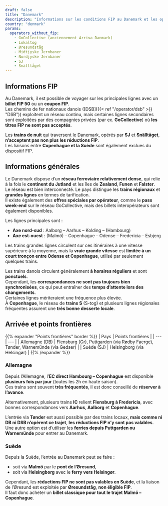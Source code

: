 ```yaml
---
draft: false
title: "Danemark"
description: "Informations sur les conditions FIP au Danemark et les opérateurs qui proposent des réductions."
country: "denmark"
params:
  operators_without_fip:
    - GoCollective (anciennement Arriva Danmark)
    - Lokaltog
    - Øresundståg
    - Midtjyske Jernbaner
    - Nordjyske Jernbaner
    - SJ
    - Snälltåget
---
```


## Informations FIP

Au Danemark, il est possible de voyager sur les principales lignes avec un **billet FIP 50** ou un **coupon FIP**.  
Les chemins de fer nationaux danois ([DSB]({{< ref "/operator/dsb" >}} "DSB")) exploitent un réseau continu, mais certaines lignes secondaires sont exploitées par des compagnies privées (par ex. **GoCollective**) où **les titres FIP ne sont pas acceptés**.

Les **trains de nuit** qui traversent le Danemark, opérés par **SJ** et **Snälltåget**, **n’acceptent pas non plus les réductions FIP**.  
Les liaisons entre **Copenhague et la Suède** sont également exclues du dispositif FIP.

## Informations générales

Le Danemark dispose d’un **réseau ferroviaire relativement dense**, qui relie à la fois le **continent du Jutland** et les îles de **Zealand**, **Funen** et **Falster**.  
Le réseau est bien interconnecté. Le pays distingue les **trains régionaux** et **grandes lignes** en termes de tarification.  
Il existe également des **offres spéciales par opérateur**, comme le **pass week-end** sur le réseau GoCollective, mais des billets interopérateurs sont également disponibles.

Les lignes principales sont :

- **Axe nord-sud** : Aalborg – Aarhus – Kolding – (Hambourg)
- **Axe est-ouest** : (Malmö) – Copenhague – Odense – Fredericia – Esbjerg

Les trains grandes lignes circulent sur ces itinéraires à une vitesse supérieure à la moyenne, mais la **vraie grande vitesse** est **limitée à un court tronçon entre Odense et Copenhague**, utilisé par seulement quelques trains.

Les trains danois circulent généralement **à horaires réguliers** et sont **ponctuels**.  
Cependant, les **correspondances ne sont pas toujours bien synchronisées**, ce qui peut entraîner des **temps d’attente lors des changements**.  
Certaines lignes mériteraient une fréquence plus élevée.  
À **Copenhague**, le réseau de **trains S** (S-tog) et plusieurs lignes régionales fréquentes assurent une **très bonne desserte locale**.

## Arrivée et points frontières

{{% expander "Points frontières" border %}}
| Pays | Points frontières |
| --- | --- |
| Allemagne (DB) | Flensburg (Gr), Puttgarden (via Rødby Faerge), Tønder, Warnemünde (via Gedser) |
| Suède (SJ) | Helsingborg (via Helsingør) |
{{% /expander %}}

### Allemagne

Depuis l’Allemagne, l’**EC direct Hambourg – Copenhague** est disponible **plusieurs fois par jour** (toutes les 2h en haute saison).  
Ces trains sont souvent **très fréquentés**, il est donc conseillé de **réserver à l’avance**.

Alternativement, plusieurs trains **IC** relient **Flensburg à Fredericia**, avec bonnes correspondances vers **Aarhus**, **Aalborg** et **Copenhague**.

L’entrée via **Tønder** est aussi possible par des trains locaux, **mais comme ni DB ni DSB n’opèrent ce trajet**, **les réductions FIP n’y sont pas valables**.  
Une autre option est d’utiliser les **ferries depuis Puttgarden ou Warnemünde** pour entrer au Danemark.

### Suède

Depuis la Suède, l’entrée au Danemark peut se faire :
- soit via **Malmö** par le **pont de l’Øresund**,
- soit via **Helsingborg** avec le **ferry vers Helsingør**.

Cependant, les **réductions FIP ne sont pas valables en Suède**, et la liaison de l’Øresund est exploitée par **Øresundståg**, **non éligible FIP**.  
Il faut donc acheter un **billet classique pour tout le trajet Malmö – Copenhague**.
